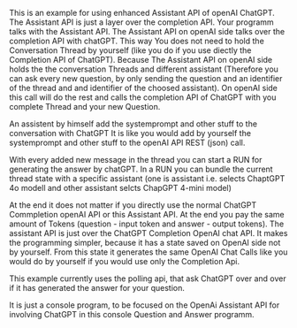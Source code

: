This is an example for using enhanced Assistant API of openAI ChatGPT. The Assistant API is just a layer over the completion API. Your programm talks with the Assistant API. The Assistant API on openAI side talks over the completion API with chatGPT. This way You does not need to hold the Conversation Thread by yourself (like you do if you use diectly the Completion API of ChatGPT). Because The Assistant API on openAI side holds the the conversation Threads and different assistant (Therefore you can ask every new question, by only sending the question and an identifier of the thread and and identifier of the choosed assistant). On openAI side this call will do the rest and calls the completion API of ChatGPT with you complete Thread and your new Question.

An assistent by himself add the systemprompt and other stuff to the conversation with ChatGPT
It is like you would add by yourself the systemprompt and other stuff to the openAI API REST (json) call.

With every added new message in the thread you can start a RUN for generating the answer by chatGPT. In a RUN you can bundle the current thread state with a specific assistant (one is assistant i.e. selects ChaptGPT 4o modell and other assistant selcts ChapGPT 4-mini model)

At the end it does not matter if you directly use the normal ChatGPT Commpletion openAI API or this Assistant API. At the end you pay the same amount of Tokens (question - input token and answer - output tokens). The assistant API is just over the ChatGPT Completion OpenAI chat API. It makes the programming simpler, because it has a state saved on OpenAI side not by yourself. From this state it generates the same OpenAI Chat Calls like you would do by yourself if you would use only the Completion Api.

This example currently uses the polling api, that ask ChatGPT over and over if it has generated the answer for your question.

It is just a console program, to be focused on the OpenAi Assistant API for involving ChatGPT in this console Question and Answer programm.
